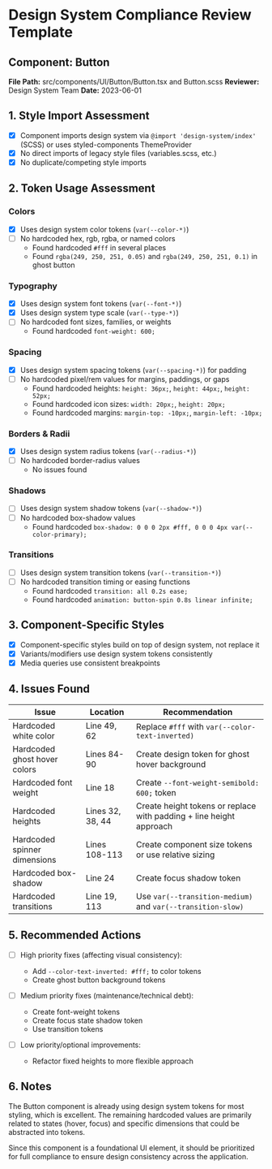 # Design System Compliance Review Template

## Component: Button

**File Path:** src/components/UI/Button/Button.tsx and Button.scss
**Reviewer:** Design System Team
**Date:** 2023-06-01

## 1. Style Import Assessment

- [x] Component imports design system via `@import 'design-system/index'` (SCSS) or uses styled-components ThemeProvider
- [x] No direct imports of legacy style files (variables.scss, etc.)
- [x] No duplicate/competing style imports

## 2. Token Usage Assessment

### Colors
- [x] Uses design system color tokens (`var(--color-*)`)
- [ ] No hardcoded hex, rgb, rgba, or named colors
  - Found hardcoded `#fff` in several places
  - Found `rgba(249, 250, 251, 0.05)` and `rgba(249, 250, 251, 0.1)` in ghost button

### Typography
- [x] Uses design system font tokens (`var(--font-*)`)
- [x] Uses design system type scale (`var(--type-*)`)
- [ ] No hardcoded font sizes, families, or weights
  - Found hardcoded `font-weight: 600;`

### Spacing
- [x] Uses design system spacing tokens (`var(--spacing-*)`) for padding
- [ ] No hardcoded pixel/rem values for margins, paddings, or gaps
  - Found hardcoded heights: `height: 36px;`, `height: 44px;`, `height: 52px;`
  - Found hardcoded icon sizes: `width: 20px;`, `height: 20px;`
  - Found hardcoded margins: `margin-top: -10px;`, `margin-left: -10px;`

### Borders & Radii
- [x] Uses design system radius tokens (`var(--radius-*)`)
- [ ] No hardcoded border-radius values
  - No issues found

### Shadows
- [ ] Uses design system shadow tokens (`var(--shadow-*)`)
- [ ] No hardcoded box-shadow values
  - Found hardcoded `box-shadow: 0 0 0 2px #fff, 0 0 0 4px var(--color-primary);`

### Transitions
- [ ] Uses design system transition tokens (`var(--transition-*)`)
- [ ] No hardcoded transition timing or easing functions
  - Found hardcoded `transition: all 0.2s ease;`
  - Found hardcoded `animation: button-spin 0.8s linear infinite;`

## 3. Component-Specific Styles

- [x] Component-specific styles build on top of design system, not replace it
- [x] Variants/modifiers use design system tokens consistently
- [x] Media queries use consistent breakpoints

## 4. Issues Found

| Issue | Location | Recommendation |
|-------|----------|----------------|
| Hardcoded white color | Line 49, 62 | Replace `#fff` with `var(--color-text-inverted)` |
| Hardcoded ghost hover colors | Lines 84-90 | Create design token for ghost hover background |
| Hardcoded font weight | Line 18 | Create `--font-weight-semibold: 600;` token |
| Hardcoded heights | Lines 32, 38, 44 | Create height tokens or replace with padding + line height approach |
| Hardcoded spinner dimensions | Lines 108-113 | Create component size tokens or use relative sizing |
| Hardcoded box-shadow | Line 24 | Create focus shadow token |
| Hardcoded transitions | Line 19, 113 | Use `var(--transition-medium)` and `var(--transition-slow)` |

## 5. Recommended Actions

- [ ] High priority fixes (affecting visual consistency):
  - Add `--color-text-inverted: #fff;` to color tokens
  - Create ghost button background tokens
  
- [ ] Medium priority fixes (maintenance/technical debt):
  - Create font-weight tokens
  - Create focus state shadow token
  - Use transition tokens
  
- [ ] Low priority/optional improvements:
  - Refactor fixed heights to more flexible approach

## 6. Notes

The Button component is already using design system tokens for most styling, which is excellent. The remaining hardcoded values are primarily related to states (hover, focus) and specific dimensions that could be abstracted into tokens.

Since this component is a foundational UI element, it should be prioritized for full compliance to ensure design consistency across the application. 